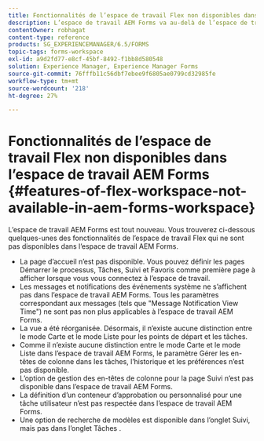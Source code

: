 ```yaml
---
title: Fonctionnalités de l’espace de travail Flex non disponibles dans l’espace de travail AEM Forms
description: L’espace de travail AEM Forms va au-delà de l’espace de travail basé sur Flex. Découvrez les différences de fonctionnalités.
contentOwner: robhagat
content-type: reference
products: SG_EXPERIENCEMANAGER/6.5/FORMS
topic-tags: forms-workspace
exl-id: a9d2fd77-e8cf-45bf-8492-f1bb8d580548
solution: Experience Manager, Experience Manager Forms
source-git-commit: 76fffb11c56dbf7ebee9f6805ae0799cd32985fe
workflow-type: tm+mt
source-wordcount: '218'
ht-degree: 27%

---
```


# Fonctionnalités de l’espace de travail Flex non disponibles dans l’espace de travail AEM Forms {#features-of-flex-workspace-not-available-in-aem-forms-workspace}

L’espace de travail AEM Forms est tout nouveau. Vous trouverez ci-dessous quelques-unes des fonctionnalités de l’espace de travail Flex qui ne sont pas disponibles dans l’espace de travail AEM Forms.

* La page d’accueil n’est pas disponible. Vous pouvez définir les pages Démarrer le processus, Tâches, Suivi et Favoris comme première page à afficher lorsque vous vous connectez à l’espace de travail.
* Les messages et notifications des événements système ne s’affichent pas dans l’espace de travail AEM Forms. Tous les paramètres correspondant aux messages (tels que &quot;Message Notification View Time&quot;) ne sont pas non plus applicables à l’espace de travail AEM Forms.
* La vue a été réorganisée. Désormais, il n’existe aucune distinction entre le mode Carte et le mode Liste pour les points de départ et les tâches.
* Comme il n’existe aucune distinction entre le mode Carte et le mode Liste dans l’espace de travail AEM Forms, le paramètre Gérer les en-têtes de colonne dans les tâches, l’historique et les préférences n’est pas disponible.
* L’option de gestion des en-têtes de colonne pour la page Suivi n’est pas disponible dans l’espace de travail AEM Forms.
* La définition d’un conteneur d’approbation ou personnalisé pour une tâche utilisateur n’est pas respectée dans l’espace de travail AEM Forms.
* Une option de recherche de modèles est disponible dans l’onglet Suivi, mais pas dans l’onglet Tâches .
